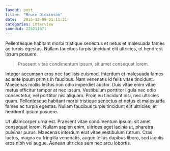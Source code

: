 ```yaml
---
layout: post
title:  "Bruce Dickinson"
date:   2015-12-09 21:11:21
categories: interview
soundid: 225211671
---
```

Pellentesque habitant morbi tristique senectus et netus et malesuada fames ac turpis egestas. Nullam faucibus turpis tincidunt elit ultricies, et hendrerit ipsum posuere.

> Praesent vitae condimentum ipsum, sit amet consequat lorem.

Integer accumsan eros nec facilisis euismod. Interdum et malesuada fames ac ante ipsum primis in faucibus. Nam venenatis id felis vitae tincidunt. Maecenas mollis lectus non odio imperdiet auctor. Duis vitae enim vitae metus efficitur tempor at nec ipsum. Vestibulum porttitor ligula nec odio consectetur, vel porttitor nisl aliquam. Proin eu tincidunt nisi, nec ultricies quam. Pellentesque habitant morbi tristique senectus et netus et malesuada fames ac turpis egestas. Nullam faucibus turpis tincidunt elit ultricies, et hendrerit ipsum posuere.

Ut ullamcorper urna est. Praesent vitae condimentum ipsum, sit amet consequat lorem. Nullam sapien enim, ultrices eget lacinia ut, pharetra pulvinar purus. Maecenas interdum erat vitae vestibulum rutrum. Cras luctus, magna eu fringilla venenatis, augue tellus dapibus libero, sed iaculis eros nibh vel augue. Aenean ultricies sem nec arcu lobortis.
